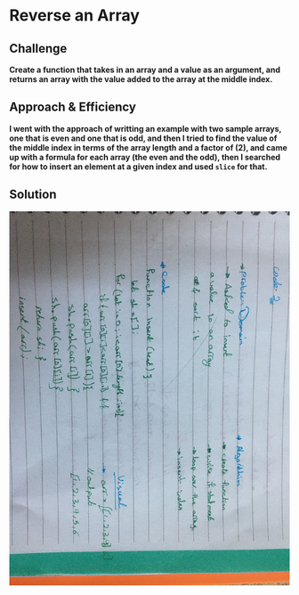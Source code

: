 # Reverse an Array
<!-- Short summary or background information -->

## Challenge
**Create a function that takes in an array and a value as an argument, and returns an array with the value added to the array at the middle index.** 

## Approach & Efficiency
**I went with the approach of writting an example with two sample arrays, one that is even and one that is odd, and then I tried to find the value of the middle index in terms of the array length and a factor of (2), and came up with a formula for each array (the even and the odd), then I searched for how to insert an element at a given index and used `slice` for that.**

## Solution
![whiteboard](assets/arrayShift.JPG)
